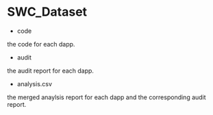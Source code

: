 # SWC_Dataset

* code

the code for each dapp.

* audit

the audit report for each dapp.

* analysis.csv

the merged anaylsis report for each dapp and the corresponding audit report.

